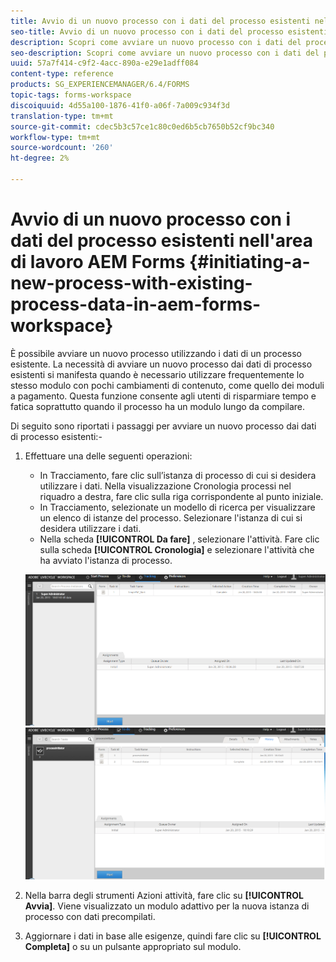 ```yaml
---
title: Avvio di un nuovo processo con i dati del processo esistenti nell'area di lavoro  AEM Forms
seo-title: Avvio di un nuovo processo con i dati del processo esistenti nell'area di lavoro  AEM Forms
description: Scopri come avviare un nuovo processo con i dati del processo esistenti nell’area di lavoro  AEM Forms.
seo-description: Scopri come avviare un nuovo processo con i dati del processo esistenti nell’area di lavoro  AEM Forms.
uuid: 57a7f414-c9f2-4acc-890a-e29e1adff084
content-type: reference
products: SG_EXPERIENCEMANAGER/6.4/FORMS
topic-tags: forms-workspace
discoiquuid: 4d55a100-1876-41f0-a06f-7a009c934f3d
translation-type: tm+mt
source-git-commit: cdec5b3c57ce1c80c0ed6b5cb7650b52cf9bc340
workflow-type: tm+mt
source-wordcount: '260'
ht-degree: 2%

---
```



# Avvio di un nuovo processo con i dati del processo esistenti nell&#39;area di lavoro  AEM Forms {#initiating-a-new-process-with-existing-process-data-in-aem-forms-workspace}

È possibile avviare un nuovo processo utilizzando i dati di un processo esistente. La necessità di avviare un nuovo processo dai dati di processo esistenti si manifesta quando è necessario utilizzare frequentemente lo stesso modulo con pochi cambiamenti di contenuto, come quello dei moduli a pagamento. Questa funzione consente agli utenti di risparmiare tempo e fatica soprattutto quando il processo ha un modulo lungo da compilare.

Di seguito sono riportati i passaggi per avviare un nuovo processo dai dati di processo esistenti:-

1. Effettuare una delle seguenti operazioni:

   * In Tracciamento, fare clic sull’istanza di processo di cui si desidera utilizzare i dati. Nella visualizzazione Cronologia processi nel riquadro a destra, fare clic sulla riga corrispondente al punto iniziale.
   * In Tracciamento, selezionate un modello di ricerca per visualizzare un elenco di istanze del processo. Selezionare l&#39;istanza di cui si desidera utilizzare i dati.
   * Nella scheda **[!UICONTROL Da fare]** , selezionare l&#39;attività. Fare clic sulla scheda **[!UICONTROL Cronologia]** e selezionare l&#39;attività che ha avviato l&#39;istanza di processo.

   ![start3](assets/start3.png) ![start1](assets/start1.png)

1. Nella barra degli strumenti Azioni attività, fare clic su **[!UICONTROL Avvia]**. Viene visualizzato un modulo adattivo per la nuova istanza di processo con dati precompilati.

1. Aggiornare i dati in base alle esigenze, quindi fare clic su **[!UICONTROL Completa]** o su un pulsante appropriato sul modulo.


